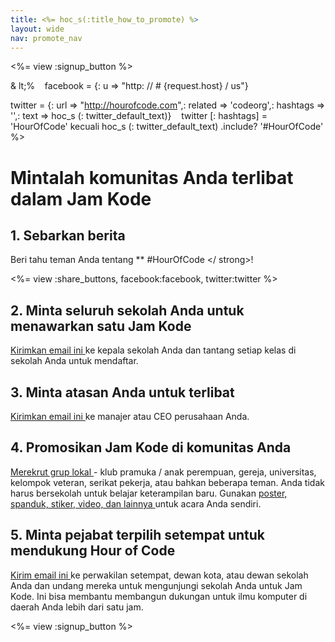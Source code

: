 ```yaml
---
title: <%= hoc_s(:title_how_to_promote) %>
layout: wide
nav: promote_nav
---
```

<%= view :signup_button %>

& lt;%    facebook = {: u => "http: // # {request.host} / us"}

twitter = {: url => "http://hourofcode.com",: related => 'codeorg',: hashtags => '',: text => hoc_s (: twitter_default_text)}    twitter [: hashtags] = 'HourOfCode' kecuali hoc_s (: twitter_default_text) .include? '#HourOfCode' %>

# Mintalah komunitas Anda terlibat dalam Jam Kode

## 1. Sebarkan berita

Beri tahu teman Anda tentang ** #HourOfCode </ strong>!</p> 

<%= view :share_buttons, facebook:facebook, twitter:twitter %>

## 2. Minta seluruh sekolah Anda untuk menawarkan satu Jam Kode

[ Kirimkan email ini ](<%= resolve_url('/promote/resources#sample-emails') %>) ke kepala sekolah Anda dan tantang setiap kelas di sekolah Anda untuk mendaftar.

## 3. Minta atasan Anda untuk terlibat

[ Kirimkan email ini ](<%= resolve_url('/promote/resources#sample-emails') %>) ke manajer atau CEO perusahaan Anda.

## 4. Promosikan Jam Kode di komunitas Anda

[ Merekrut grup lokal ](<%= resolve_url('/promote/resources#sample-emails') %>) - klub pramuka / anak perempuan, gereja, universitas, kelompok veteran, serikat pekerja, atau bahkan beberapa teman. Anda tidak harus bersekolah untuk belajar keterampilan baru. Gunakan [ poster, spanduk, stiker, video, dan lainnya ](<%= resolve_url('/promote/resources') %>) untuk acara Anda sendiri.

## 5. Minta pejabat terpilih setempat untuk mendukung Hour of Code

[ Kirim email ini ](<%= resolve_url('/promote/resources#sample-emails') %>) ke perwakilan setempat, dewan kota, atau dewan sekolah Anda dan undang mereka untuk mengunjungi sekolah Anda untuk Jam Kode. Ini bisa membantu membangun dukungan untuk ilmu komputer di daerah Anda lebih dari satu jam.

<%= view :signup_button %>